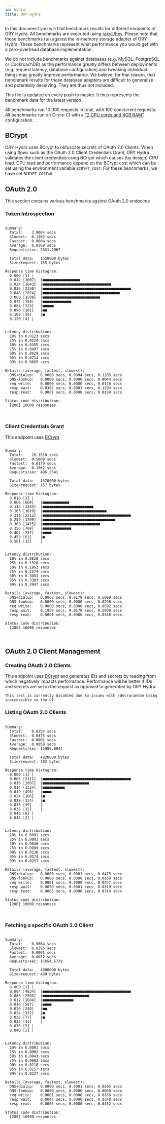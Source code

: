 ```yaml
---
id: hydra
title: ORY Hydra
---
```


In this document you will find benchmark results for different endpoints of ORY Hydra. All benchmarks are executed
using [rakyll/hey](https://github.com/rakyll/hey). Please note that these benchmarks run against the in-memory storage
adapter of ORY Hydra. These benchmarks represent what performance you would get with a zero-overhead database implementation.

We do not include benchmarks against databases (e.g. MySQL, PostgreSQL or CockroachDB) as the performance greatly differs between
deployments (e.g. request latency, database configuration) and tweaking individual things may greatly improve performance.
We believe, for that reason, that benchmark results for these database adapters are difficult to generalize and potentially
deceiving. They are thus not included.

This file is updated on every push to master. It thus represents the benchmark data for the latest version.

All benchmarks run 10.000 requests in total, with 100 concurrent requests. All benchmarks run on Circle-CI with a
["2 CPU cores and 4GB RAM"](https://support.circleci.com/hc/en-us/articles/360000489307-Why-do-my-tests-take-longer-to-run-on-CircleCI-than-locally-)
configuration.

## BCrypt

ORY Hydra uses BCrypt to obfuscate secrets of OAuth 2.0 Clients. When using flows such as the OAuth 2.0 Client Credentials
Grant, ORY Hydra validates the client credentials using BCrypt which causes (by design) CPU load. CPU load and performance
depend on the BCrypt cost which can be set using the environment variable `BCRYPT_COST`. For these benchmarks,
we have set `BCRYPT_COST=8`.

## OAuth 2.0

This section contains various benchmarks against OAuth 2.0 endpoints

### Token Introspection

```

Summary:
  Total:	3.8004 secs
  Slowest:	0.1205 secs
  Fastest:	0.0004 secs
  Average:	0.0369 secs
  Requests/sec:	2631.2967
  
  Total data:	1550000 bytes
  Size/request:	155 bytes

Response time histogram:
  0.000 [1]	|
  0.012 [1007]	|■■■■■■■■■■■■■■■■■
  0.024 [1843]	|■■■■■■■■■■■■■■■■■■■■■■■■■■■■■■■
  0.036 [2350]	|■■■■■■■■■■■■■■■■■■■■■■■■■■■■■■■■■■■■■■■■
  0.048 [2074]	|■■■■■■■■■■■■■■■■■■■■■■■■■■■■■■■■■■■
  0.060 [1508]	|■■■■■■■■■■■■■■■■■■■■■■■■■■
  0.072 [750]	|■■■■■■■■■■■■■
  0.084 [323]	|■■■■■
  0.096 [101]	|■■
  0.108 [39]	|■
  0.120 [4]	|


Latency distribution:
  10% in 0.0123 secs
  25% in 0.0224 secs
  50% in 0.0355 secs
  75% in 0.0497 secs
  90% in 0.0629 secs
  95% in 0.0713 secs
  99% in 0.0885 secs

Details (average, fastest, slowest):
  DNS+dialup:	0.0000 secs, 0.0004 secs, 0.1205 secs
  DNS-lookup:	0.0000 secs, 0.0000 secs, 0.0044 secs
  req write:	0.0000 secs, 0.0000 secs, 0.0176 secs
  resp wait:	0.0367 secs, 0.0003 secs, 0.1204 secs
  resp read:	0.0001 secs, 0.0000 secs, 0.0189 secs

Status code distribution:
  [200]	10000 responses



```

### Client Credentials Grant

This endpoint uses [BCrypt](#bcrypt).

```

Summary:
  Total:	20.1510 secs
  Slowest:	0.5009 secs
  Fastest:	0.0179 secs
  Average:	0.1962 secs
  Requests/sec:	496.2541
  
  Total data:	1570000 bytes
  Size/request:	157 bytes

Response time histogram:
  0.018 [1]	|
  0.066 [660]	|■■■■■■■■■■■■
  0.114 [1265]	|■■■■■■■■■■■■■■■■■■■■■■■
  0.163 [1619]	|■■■■■■■■■■■■■■■■■■■■■■■■■■■■■
  0.211 [2212]	|■■■■■■■■■■■■■■■■■■■■■■■■■■■■■■■■■■■■■■■■
  0.259 [1799]	|■■■■■■■■■■■■■■■■■■■■■■■■■■■■■■■■■
  0.308 [1425]	|■■■■■■■■■■■■■■■■■■■■■■■■■■
  0.356 [708]	|■■■■■■■■■■■■■
  0.404 [237]	|■■■■
  0.453 [61]	|■
  0.501 [13]	|


Latency distribution:
  10% in 0.0828 secs
  25% in 0.1328 secs
  50% in 0.1962 secs
  75% in 0.2574 secs
  90% in 0.3083 secs
  95% in 0.3383 secs
  99% in 0.3947 secs

Details (average, fastest, slowest):
  DNS+dialup:	0.0002 secs, 0.0179 secs, 0.5009 secs
  DNS-lookup:	0.0000 secs, 0.0000 secs, 0.0290 secs
  req write:	0.0000 secs, 0.0000 secs, 0.0392 secs
  resp wait:	0.1959 secs, 0.0178 secs, 0.5009 secs
  resp read:	0.0001 secs, 0.0000 secs, 0.0380 secs

Status code distribution:
  [200]	10000 responses



```

## OAuth 2.0 Client Management

### Creating OAuth 2.0 Clients

This endpoint uses [BCrypt](#bcrypt) and generates IDs and secrets by reading from  which negatively impacts
performance. Performance will be better if IDs and secrets are set in the request as opposed to generated by ORY Hydra.

```
This test is currently disabled due to issues with /dev/urandom being inaccessible in the CI.
```

### Listing OAuth 2.0 Clients

```

Summary:
  Total:	0.6254 secs
  Slowest:	0.0475 secs
  Fastest:	0.0001 secs
  Average:	0.0058 secs
  Requests/sec:	15989.8944
  
  Total data:	4820000 bytes
  Size/request:	482 bytes

Response time histogram:
  0.000 [1]	|
  0.005 [5111]	|■■■■■■■■■■■■■■■■■■■■■■■■■■■■■■■■■■■■■■■■
  0.010 [2687]	|■■■■■■■■■■■■■■■■■■■■■
  0.014 [1324]	|■■■■■■■■■■
  0.019 [493]	|■■■■
  0.024 [186]	|■
  0.029 [134]	|■
  0.033 [39]	|
  0.038 [15]	|
  0.043 [8]	|
  0.048 [2]	|


Latency distribution:
  10% in 0.0002 secs
  25% in 0.0003 secs
  50% in 0.0046 secs
  75% in 0.0089 secs
  90% in 0.0136 secs
  95% in 0.0174 secs
  99% in 0.0257 secs

Details (average, fastest, slowest):
  DNS+dialup:	0.0000 secs, 0.0001 secs, 0.0475 secs
  DNS-lookup:	0.0000 secs, 0.0000 secs, 0.0160 secs
  req write:	0.0001 secs, 0.0000 secs, 0.0257 secs
  resp wait:	0.0050 secs, 0.0001 secs, 0.0319 secs
  resp read:	0.0005 secs, 0.0000 secs, 0.0314 secs

Status code distribution:
  [200]	10000 responses



```

### Fetching a specific OAuth 2.0 Client

```

Summary:
  Total:	0.5664 secs
  Slowest:	0.0395 secs
  Fastest:	0.0001 secs
  Average:	0.0052 secs
  Requests/sec:	17654.5739
  
  Total data:	4800000 bytes
  Size/request:	480 bytes

Response time histogram:
  0.000 [1]	|
  0.004 [4834]	|■■■■■■■■■■■■■■■■■■■■■■■■■■■■■■■■■■■■■■■■
  0.008 [2503]	|■■■■■■■■■■■■■■■■■■■■■
  0.012 [1684]	|■■■■■■■■■■■■■■
  0.016 [507]	|■■■■
  0.020 [240]	|■■
  0.024 [132]	|■
  0.028 [77]	|■
  0.032 [14]	|
  0.036 [5]	|
  0.040 [3]	|


Latency distribution:
  10% in 0.0001 secs
  25% in 0.0002 secs
  50% in 0.0043 secs
  75% in 0.0082 secs
  90% in 0.0118 secs
  95% in 0.0157 secs
  99% in 0.0237 secs

Details (average, fastest, slowest):
  DNS+dialup:	0.0000 secs, 0.0001 secs, 0.0395 secs
  DNS-lookup:	0.0000 secs, 0.0000 secs, 0.0060 secs
  req write:	0.0001 secs, 0.0000 secs, 0.0166 secs
  resp wait:	0.0047 secs, 0.0000 secs, 0.0340 secs
  resp read:	0.0003 secs, 0.0000 secs, 0.0162 secs

Status code distribution:
  [200]	10000 responses



```
